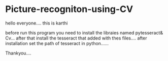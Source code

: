 # Picture-recogniton-using-CV

hello everyone....
this is karthi

before run this program you need to install the libraies named pytesseract& Cv...
after that install the tesseract that added with thes files....
after installation set  the path of tesseract in python......

Thankyou....
